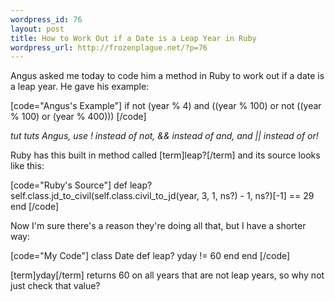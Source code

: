```yaml
--- 
wordpress_id: 76
layout: post
title: How to Work Out if a Date is a Leap Year in Ruby
wordpress_url: http://frozenplague.net/?p=76
---
```

Angus asked me today to code him a method in Ruby to work out if a date is a leap year. He gave his example:

[code="Angus's Example"]
if not (year % 4) and ((year % 100) or not ((year % 100) or (year % 400)))
[/code]

*tut tuts Angus, use ! instead of not, && instead of and, and || instead of or!*

Ruby has this built in method called [term]leap?[/term] and its source looks like this:

[code="Ruby's Source"]
def leap?
self.class.jd_to_civil(self.class.civil_to_jd(year, 3, 1, ns?) - 1,
ns?)[-1] == 29
end
[/code]

Now I'm sure there's a reason they're doing all that, but I have a shorter way:

[code="My Code"]
class Date
def leap?
yday != 60
end
end
[/code]

[term]yday[/term] returns 60 on all years that are not leap years, so why not just check that value?
